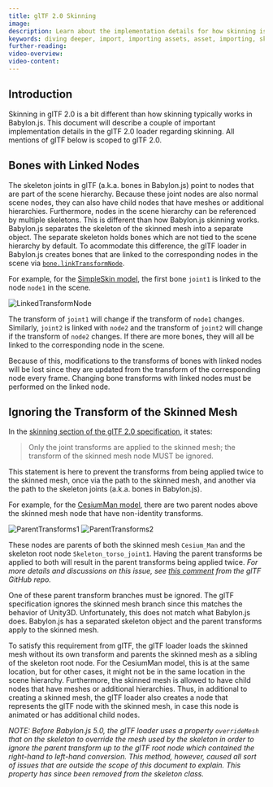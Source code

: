 ```yaml
---
title: glTF 2.0 Skinning
image:
description: Learn about the implementation details for how skinning is implemented in Babylon.js
keywords: diving deeper, import, importing assets, asset, importing, skin, skinning, skeleton, bones, joints
further-reading:
video-overview:
video-content:
---
```


## Introduction

Skinning in glTF 2.0 is a bit different than how skinning typically works in Babylon.js. This document will describe a couple of important implementation details in the glTF 2.0 loader regarding skinning. All mentions of glTF below is scoped to glTF 2.0.

## Bones with Linked Nodes

The skeleton joints in glTF (a.k.a. bones in Babylon.js) point to nodes that are part of the scene hierarchy. Because these joint nodes are also normal scene nodes, they can also have child nodes that have meshes or additional hierarchies. Furthermore, nodes in the scene hierarchy can be referenced by multiple skeletons. This is different than how Babylon.js skinning works. Babylon.js separates the skeleton of the skinned mesh into a separate object. The separate skeleton holds bones which are not tied to the scene hierarchy by default. To acommodate this difference, the glTF loader in Babylon.js creates bones that are linked to the corresponding nodes in the scene via [`bone.linkTransformNode`](/typedoc/classes/babylon.bone#linktransformnode).

For example, for the [SimpleSkin model](https://playground.babylonjs.com/#SRVW8J), the first bone `joint1` is linked to the node `node1` in the scene.

![LinkedTransformNode](/img/importers/glTF/glTF_Skinning_LinkedTransformNode.jpg "Bone linked with transform node")

The transform of `joint1` will change if the transform of `node1` changes. Similarly, `joint2` is linked with `node2` and the transform of `joint2` will change if the transform of `node2` changes. If there are more bones, they will all be linked to the corresponding node in the scene.

Because of this, modifications to the transforms of bones with linked nodes will be lost since they are updated from the transform of the corresponding node every frame. Changing bone transforms with linked nodes must be performed on the linked node.

## Ignoring the Transform of the Skinned Mesh

In the [skinning section of the glTF 2.0 specification](https://www.khronos.org/registry/glTF/specs/2.0/glTF-2.0.html#skins), it states:

> Only the joint transforms are applied to the skinned mesh; the transform of the skinned mesh node MUST be ignored.

This statement is here to prevent the transforms from being applied twice to the skinned mesh, once via the path to the skinned mesh, and another via the path to the skeleton joints (a.k.a. bones in Babylon.js).

For example, for the [CesiumMan model](https://playground.babylonjs.com/#T1IFZA), there are two parent nodes above the skinned mesh node that have non-identity transforms.

![ParentTransforms1](/img/importers/glTF/glTF_Skinning_ParentTransforms1.jpg "Skinned mesh with non-identity parent transforms 1")
![ParentTransforms2](/img/importers/glTF/glTF_Skinning_ParentTransforms2.jpg "Skinned mesh with non-identity parent transforms 2")

These nodes are parents of both the skinned mesh `Cesium_Man` and the skeleton root node `Skeleton_torso_joint1`. Having the parent transforms be applied to both will result in the parent transforms being applied twice. _For more details and discussions on this issue, see [this comment](https://github.com/KhronosGroup/glTF/pull/1195#issuecomment-364597428) from the glTF GitHub repo._

One of these parent transform branches must be ignored. The glTF specification ignores the skinned mesh branch since this matches the behavior of Unity3D. Unfortunately, this does not match what Babylon.js does. Babylon.js has a separated skeleton object and the parent transforms apply to the skinned mesh.

To satisfy this requirement from glTF, the glTF loader loads the skinned mesh without its own transform and parents the skinned mesh as a sibling of the skeleton root node. For the CesiumMan model, this is at the same location, but for other cases, it might not be in the same location in the scene hierarchy. Furthermore, the skinned mesh is allowed to have child nodes that have meshes or additional hierarchies. Thus, in additional to creating a skinned mesh, the glTF loader also creates a node that represents the glTF node with the skinned mesh, in case this node is animated or has additional child nodes.

_NOTE: Before Babylon.js 5.0, the glTF loader uses a property `overrideMesh` that on the skeleton to override the mesh used by the skeleton in order to ignore the parent transform up to the glTF root node which contained the right-hand to left-hand conversion. This method, however, caused all sort of issues that are outside the scope of this document to explain. This property has since been removed from the skeleton class._
